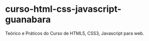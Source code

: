 # curso-html-css-javascript-guanabara
 Teórico e Práticos do Curso de HTML5, CSS3, Javascript para web.

